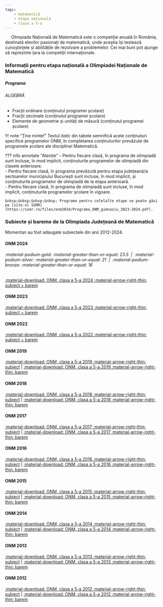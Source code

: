 ```yaml
---
tags:
    - matematică
    - etapa națională
    - clasa a V-a
---
```


&nbsp;&nbsp;&nbsp;&nbsp; Olimpiada Națională de Matematică este o competiție anuală în România, destinată elevilor pasionați de matematică, unde aceștia își testează cunoștințele și abilitățile de rezolvare a problemelor. Cei mai buni pot ajunge să reprezinte țara la competiții internaționale.

### Informații pentru etapa națională a Olimpiadei Naționale de Matematică
##### Programa

###### ALGEBRĂ
 * Fracții ordinare (conținutul programei școlare)
 * Fracții zecimale (conținutul programei școlare)
 * Elemente de geometrie și unități de măsură (conținutul programei școlare)

!!! note "Ține minte!"
    Textul *italic* din tabele semnifică acele conținuturi specifice programelor ONM, în completarea conținuturilor prevăzute de programele școlare ale disciplinei Matematică.

??? info annotate "Atenție"
    - Pentru fiecare clasă, în programa de olimpiadă sunt incluse, în mod implicit, conținuturile programelor de olimpiadă din clasele anterioare.  
    - Pentru fiecare clasă, în programa prevăzută pentru etapa județeană/a sectoarelor municipiului București sunt incluse, în mod implicit, și conținuturile programelor de olimpiadă de la etapa anterioară.  
    - Pentru fiecare clasă, în programa de olimpiadă sunt incluse, în mod implicit, conținuturile programelor școlare în vigoare.

    &nbsp;&nbsp;&nbsp;&nbsp; Programa pentru celelalte etape se poate găsi pe [site-ul SSMR](https://ssmr.ro/files/onm2024/Programa_ONM_gimnaziu_2023-2024.pdf).

### Subiecte și bareme de la Olimpiada Județeană de Matematică

Momentan au fost adaugate subiectele din anii 2012-2024.

#### ONM 2024
###### :material-podium-gold: :material-greater-than-or-equal: 23.5 &nbsp;|&nbsp;  :material-podium-silver: :material-greater-than-or-equal: 21 &nbsp;|&nbsp; :material-podium-bronze: :material-greater-than-or-equal: 16 <br />
[:material-download: ONM, clasa a 5-a 2024 :material-arrow-right-thin: subiect + barem](https://github.com/woob123/SubiecteOlimpiada/raw/main/matematica/ONM/clasa%20a%20V-a/2024/subiect_baremONM_2024_V.pdf)

#### ONM 2023
[:material-download: ONM, clasa a 5-a 2023 :material-arrow-right-thin: subiect + barem](https://github.com/woob123/SubiecteOlimpiada/raw/main/matematica/ONM/clasa%20a%20V-a/2023/subiect_baremONM_2023_V.pdf)

#### ONM 2022
[:material-download: ONM, clasa a 5-a 2022 :material-arrow-right-thin: subiect + barem](https://github.com/woob123/SubiecteOlimpiada/raw/main/matematica/ONM/clasa%20a%20V-a/2022/subiect_baremONM_2022_V.pdf)

#### ONM 2019
[:material-download: ONM, clasa a 5-a 2019 :material-arrow-right-thin: subiect](https://github.com/woob123/SubiecteOlimpiada/raw/main/matematica/ONM/clasa%20a%20V-a/2019/subiectONM_2019_V.pdf) | [:material-download: ONM, clasa a 5-a 2019 :material-arrow-right-thin: barem](https://github.com/woob123/SubiecteOlimpiada/raw/main/matematica/ONM/clasa%20a%20V-a/2019/baremONM_2019_V.pdf)

#### ONM 2018
[:material-download: ONM, clasa a 5-a 2018 :material-arrow-right-thin: subiect](https://github.com/woob123/SubiecteOlimpiada/raw/main/matematica/ONM/clasa%20a%20V-a/2018/subiectONM_2018_V.pdf) | [:material-download: ONM, clasa a 5-a 2018 :material-arrow-right-thin: barem](https://github.com/woob123/SubiecteOlimpiada/raw/main/matematica/ONM/clasa%20a%20V-a/2018/baremONM_2018_V.pdf)

#### ONM 2017
[:material-download: ONM, clasa a 5-a 2017 :material-arrow-right-thin: subiect](https://github.com/woob123/SubiecteOlimpiada/raw/main/matematica/ONM/clasa%20a%20V-a/2017/subiectONM_2017_V.pdf) | [:material-download: ONM, clasa a 5-a 2017 :material-arrow-right-thin: barem](https://github.com/woob123/SubiecteOlimpiada/raw/main/matematica/ONM/clasa%20a%20V-a/2017/baremONM_2017_V.pdf)

#### ONM 2016
[:material-download: ONM, clasa a 5-a 2016 :material-arrow-right-thin: subiect](https://github.com/woob123/SubiecteOlimpiada/raw/main/matematica/ONM/clasa%20a%20V-a/2016/subiectONM_2016_V.pdf) | [:material-download: ONM, clasa a 5-a 2016 :material-arrow-right-thin: barem](https://github.com/woob123/SubiecteOlimpiada/raw/main/matematica/ONM/clasa%20a%20V-a/2016/baremONM_2016_V.pdf)

#### ONM 2015
[:material-download: ONM, clasa a 5-a 2015 :material-arrow-right-thin: subiect](https://github.com/woob123/SubiecteOlimpiada/raw/main/matematica/ONM/clasa%20a%20V-a/2015/subiectONM_2015_V.pdf) | [:material-download: ONM, clasa a 5-a 2015 :material-arrow-right-thin: barem](https://github.com/woob123/SubiecteOlimpiada/raw/main/matematica/ONM/clasa%20a%20V-a/2015/baremONM_2015_V.pdf)

#### ONM 2014
[:material-download: ONM, clasa a 5-a 2014 :material-arrow-right-thin: subiect](https://github.com/woob123/SubiecteOlimpiada/raw/main/matematica/ONM/clasa%20a%20V-a/2014/subiectONM_2014_V.pdf) | [:material-download: ONM, clasa a 5-a 2014 :material-arrow-right-thin: barem](https://github.com/woob123/SubiecteOlimpiada/raw/main/matematica/ONM/clasa%20a%20V-a/2014/baremONM_2014_V.pdf)

#### ONM 2013
[:material-download: ONM, clasa a 5-a 2013 :material-arrow-right-thin: subiect](https://github.com/woob123/SubiecteOlimpiada/raw/main/matematica/ONM/clasa%20a%20V-a/2013/subiectONM_2013_V.pdf) | [:material-download: ONM, clasa a 5-a 2013 :material-arrow-right-thin: barem](https://github.com/woob123/SubiecteOlimpiada/raw/main/matematica/ONM/clasa%20a%20V-a/2013/baremONM_2013_V.pdf)

#### ONM 2012
[:material-download: ONM, clasa a 5-a 2012 :material-arrow-right-thin: subiect](https://github.com/woob123/SubiecteOlimpiada/raw/main/matematica/ONM/clasa%20a%20V-a/2012/subiectONM_2012_V.pdf) | [:material-download: ONM, clasa a 5-a 2012 :material-arrow-right-thin: barem](https://github.com/woob123/SubiecteOlimpiada/raw/main/matematica/ONM/clasa%20a%20V-a/2012/baremONM_2012_V.pdf)